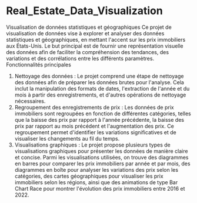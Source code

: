 # Real_Estate_Data_Visualization
Visualisation de données statistiques et géographiques
Ce projet de visualisation de données vise à explorer et analyser des données statistiques et géographiques, en mettant l'accent sur les prix immobiliers aux États-Unis. Le but principal est de fournir une représentation visuelle des données afin de faciliter la compréhension des tendances, des variations et des corrélations entre les différents paramètres.
Fonctionnalités principales
1.	Nettoyage des données : Le projet comprend une étape de nettoyage des données afin de préparer les données brutes pour l'analyse. Cela inclut la manipulation des formats de dates, l'extraction de l'année et du mois à partir des enregistrements, et d'autres opérations de nettoyage nécessaires.
2.	Regroupement des enregistrements de prix : Les données de prix immobiliers sont regroupées en fonction de différentes catégories, telles que la baisse des prix par rapport à l'année précédente, la baisse des prix par rapport au mois précédent et l'augmentation des prix. Ce regroupement permet d'identifier les variations significatives et de visualiser les changements au fil du temps.
3.	Visualisations graphiques : Le projet propose plusieurs types de visualisations graphiques pour présenter les données de manière claire et concise. Parmi les visualisations utilisées, on trouve des diagrammes en barres pour comparer les prix immobiliers par année et par mois, des diagrammes en boîte pour analyser les variations des prix selon les catégories, des cartes géographiques pour visualiser les prix immobiliers selon les régions, ainsi que des animations de type Bar Chart Race pour montrer l'évolution des prix immobiliers entre 2016 et 2022.

